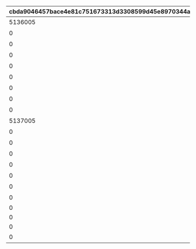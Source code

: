 |cbda9046457bace4e81c751673313d3308599d45e8970344aecb784646db3dcf|f3693e409a226fe01255fd2f2dc852a5b187a3cae0793bfd5708d9f1adc91717|85ba15b21e9860fd62c0fb153e7575ac7f196c155f8a4018946dca10c25c3ad3|f5cf51308e121d51cb8af45ddceb58bb6d47bae7d91ea12e37b4977c0d601678|692090b8568340a84d8aa2fd876cfc834d258e2b6701c44bdb55cf201a0cb9ab|9b67c55376c643a66a536a9230dcb20bd039ccc88a6ca93e533f0e947f828e36|2ba775c5082749598062a9e32419f277ec545798d689fbc6e16c647b7e700177|9311db266c5d6282ca96e9010ee63bb3314822cafb62fc6ed675058dac60ec39|1cfcd41c3daa8b52d2221f8a7762e1a631db11af3058a3acf831106094686af5|
| --- | --- | --- | --- | --- | --- | --- | --- | --- |
|5136005|8|20|5136061|ぶらり\n基本世界の旅|91002|0|10136|0|
|0|8|20|5136062|ファンの目は\n針の穴も通す|91002|5136061|10136|5136061|
|0|8|20|5136063|あなたの名前は|91002|5136061|10136|5136061|
|0|8|20|5136064|すれ違いの\n昼下がり|91002|5136061|10136|5136061|
|0|8|20|5136065|お姉さん\nだから大丈夫！|91002|5136061|10136|5136061|
|0|8|20|5136066|あなたは\n忍者ですか？|91002|5136061|10136|5136061|
|0|8|20|5136067|世界を越えても\n大悪党|91002|5136061|10136|5136061|
|0|8|20|5136068|風と冥風|91002|5136061|10136|5136061|
|0|8|20|5136069|他人の空似の\nこわ～い話|91002|5136061|10136|5136061|
|5137005|8|20|5137061|同じ星空の下|91002|0|10137|5136061|
|0|8|20|5137062|笑う侵入者|91002|5137061|10137|5137061|
|0|8|20|5137063|慣れ親しんだ初対面|91002|5137061|10137|5137062|
|0|8|20|5137064|大人の話は夜の間に|91002|5137061|10137|5137063|
|0|8|20|5137065|寂しがり屋じゃない|91002|5137061|10137|5137064|
|0|8|20|5137066|ランドソルに乾杯|91002|5137061|10137|5137065|
|0|8|20|5137067|寂しさは雪の下に|91002|5137061|10137|5137066|
|0|8|20|5137068|エリスの餞別|91002|5137067|10137|5137067|
|0|8|20|5137069|NO.HP1895L14|91002|5137068|10137|5137068|
|0|8|20|5137070|NO.HT1963PM|91002|5137068|10137|5137069|
|0|8|20|5137071|NO.UNKNOWN|91002|5137068|10137|5137070|
|0|16|1|5137072|もう一つのギルド|9000240|5137071|10137|0|